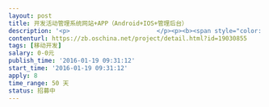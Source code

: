 ```yaml
---                
layout: post       
title: 开发活动管理系统网站+APP（Android+IOS+管理后台）           
description: '<p>                        </p><p><b><span style="color: rgb(38, 38, 38);">【业务需求】</span></b></p><p><b><span style="color: rgb(38, 38, 38);">一、</span></b><b><span style="color: rgb(38, 38, 38);">功能需求</span></b></p><p><b><span style="color: rgb(38, 38, 38);">1.</span><span style="color: rgb(38, 38, 38);">开发报名系统网站+APP（Android+IOS）+管理后台</span></b></p><p><span style="color: rgb(38, 38, 38);">网站使用HTML5技术，可适应各个平台，网站后台管理后台为管理者使用，管理网站+APP数据，网站和APP都使用同一数据库</span></p><p><b><span style="color: rgb(38, 38, 38);">2.</span><span style="color: rgb(38, 38, 38);">后台管理</span></b></p><p><span style="color: rgb(38, 38, 38);">2.1.</span><span style="color: rgb(38, 38, 38);">报名活动设置（增、删、改、查）</span></p><p><span style="color: rgb(38, 38, 38);">2.2</span><span style="color: rgb(38, 38, 38);">会员设置（增、删、改、查），团长审核</span></p><p><span style="color: rgb(38, 38, 38);">2.3</span><span style="color: rgb(38, 38, 38);">团队管理（增、删、改、查）</span></p><p><span style="color: rgb(38, 38, 38);">2.4</span><span style="color: rgb(38, 38, 38);">咨询发布，咨询消息发布</span></p><p><span style="color: rgb(38, 38, 38);">2.5</span><span style="color: rgb(38, 38, 38);">平台用户管理，（增、删、改、查）</span></p><p><b><span style="color: rgb(38, 38, 38);">3.web</span><span style="color: rgb(38, 38, 38);">网站功能</span></b></p><p><span style="color: rgb(38, 38, 38);">3.1</span><span style="color: rgb(38, 38, 38);">用户注册，登录，消息维护</span></p><p><span style="color: rgb(38, 38, 38);">3.2</span><span style="color: rgb(38, 38, 38);">活动发布，活动参加</span></p><p><span style="color: rgb(38, 38, 38);">3.3</span><span style="color: rgb(38, 38, 38);">活动参加，支付</span></p><p><span style="color: rgb(38, 38, 38);">3.4</span><span style="color: rgb(38, 38, 38);">平台活动搜索，活动参加</span></p><p><b><span style="color: rgb(38, 38, 38);">4.APP</span><span style="color: rgb(38, 38, 38);">功能</span></b></p><p><span style="color: rgb(38, 38, 38);">4.1</span><span style="color: rgb(38, 38, 38);">用户注册登录，第三方登录，手机绑定验证</span></p><p><span style="color: rgb(38, 38, 38);">4.2</span><span style="color: rgb(38, 38, 38);">用户活动发布，活动（增、删、改、查）</span></p><p><span style="color: rgb(38, 38, 38);">4.3</span><span style="color: rgb(38, 38, 38);">用户活动搜索，参加，支付费用</span></p><p><span style="color: rgb(38, 38, 38);">4.4</span><span style="color: rgb(38, 38, 38);">用户个人信息维护，团队管理，活动图片发布</span></p><p><span style="color: rgb(38, 38, 38);">4.5</span><span style="color: rgb(38, 38, 38);">步频率设置，用户手机步数统计</span></p><p><span style="color: rgb(38, 38, 38);">4.6</span><span style="color: rgb(38, 38, 38);">早起打卡</span></p><p><b><span style="color: rgb(38, 38, 38);">二、</span></b><b><span style="color: rgb(38, 38, 38);">技术要求</span></b></p><p><span style="color: rgb(38, 38, 38);">1.</span><span style="color: rgb(38, 38, 38);">运行环境：Linux+Mysql</span></p><p><span style="color: rgb(38, 38, 38);">接口开发语言：go，php，java</span></p><p><span style="color: rgb(38, 38, 38);">go</span><span style="color: rgb(38, 38, 38);">语言优先，前端使用html5技术</span></p><p><span style="color: rgb(38, 38, 38);">2.</span><span style="color: rgb(38, 38, 38);">并发在1000以上，页面加载速度小于1s</span></p><p><span style="color: rgb(38, 38, 38);">3.</span><span style="color: rgb(38, 38, 38);">图片使用七牛云存储</span></p><p><span style="color: rgb(38, 38, 38);">4.</span><span style="color: rgb(38, 38, 38);">提供程序源码，提供文档，提供数据库字段说明</span></p><p><b><span style="color: rgb(38, 38, 38);">三、</span></b><b><span style="color: rgb(38, 38, 38);">非功能性要求</span></b></p><p><span style="color: rgb(38, 38, 38);">开发人员可以和我们沟通更详细的业务需求，我们也很希望能够得到开发者的最佳方案。</span></p><p><span style="color: rgb(38, 38, 38);">我们有自己的UI人员、运维人员，我们希望能够和接包方（开发人员）建立良好、长期的合作关系。</span></p><p><b><span style="color: rgb(38, 38, 38);">【人员要求】</span></b></p><p><b><span style="color: rgb(38, 38, 38);">一、能力要求</span></b></p><p><span style="color: rgb(38, 38, 38);">优先考虑做过类似项目的接包方，开发人员需要至少三年开发经验。</span></p><p><b><span style="color: rgb(38, 38, 38);">二、其他要【交付要求】</span></b></p><p><span style="color: rgb(38, 38, 38);">1</span><span style="color: rgb(38, 38, 38);">、产品开发完毕并通过线上测试</span></p><p><b><span style="color: rgb(38, 38, 38);">二、验收基准</span></b></p><p><span style="color: rgb(38, 38, 38);">1</span><span style="color: rgb(38, 38, 38);">、产品开发完毕并通过线上测试</span></p><p><span style="color: rgb(38, 38, 38);">2</span><span style="color: rgb(38, 38, 38);">、功能完善，无BUG</span></p><p><span style="color: rgb(38, 38, 38);">3</span><span style="color: rgb(38, 38, 38);">、使用流畅，无卡顿</span></p><p><b><span style="color: rgb(38, 38, 38);">【支付方式】</span></b></p><p><span style="color: rgb(38, 38, 38);">支付方式通过众包分批次担保交易；</span></p><p><span style="color: rgb(38, 38, 38);">这个可以协商</span></p><p><span style="color: rgb(38, 38, 38);">具体需求可查看附件</span></p><p>                    </p>'     
contenturl: https://zb.oschina.net/project/detail.html?id=19030855      
tags: [移动开发]            
salary: 0-0元          
publish_time: '2016-01-19 09:31:12'         
start_time: '2016-01-19 09:31:12'           
apply: 8                   
time_range: 50 天              
status: 招募中                  
---                 
```

